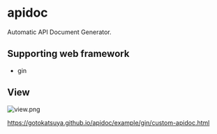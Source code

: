 # apidoc

Automatic API Document Generator.

## Supporting web framework

- gin

## View

![view.png](https://github.com/gotokatsuya/apidoc/blob/master/example/gin/view.v1.png)

https://gotokatsuya.github.io/apidoc/example/gin/custom-apidoc.html
